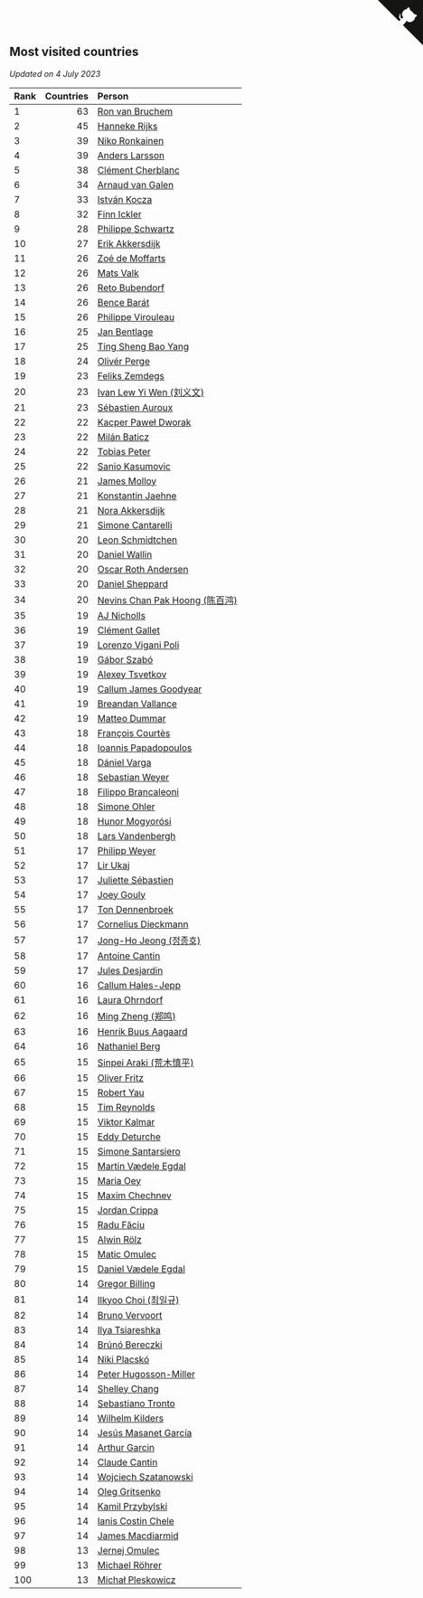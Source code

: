 ## Most visited countries

*Updated on  4 July 2023*

| Rank | Countries | Person |
| :--- | ---: | :--- |
| 1 | 63 | [Ron van Bruchem](https://www.worldcubeassociation.org/persons/2003BRUC01) |
| 2 | 45 | [Hanneke Rijks](https://www.worldcubeassociation.org/persons/2008RIJK01) |
| 3 | 39 | [Niko Ronkainen](https://www.worldcubeassociation.org/persons/2010RONK01) |
| 4 | 39 | [Anders Larsson](https://www.worldcubeassociation.org/persons/2003LARS01) |
| 5 | 38 | [Clément Cherblanc](https://www.worldcubeassociation.org/persons/2014CHER05) |
| 6 | 34 | [Arnaud van Galen](https://www.worldcubeassociation.org/persons/2006GALE01) |
| 7 | 33 | [István Kocza](https://www.worldcubeassociation.org/persons/2005KOCZ01) |
| 8 | 32 | [Finn Ickler](https://www.worldcubeassociation.org/persons/2012ICKL01) |
| 9 | 28 | [Philippe Schwartz](https://www.worldcubeassociation.org/persons/2018SCHW02) |
| 10 | 27 | [Erik Akkersdijk](https://www.worldcubeassociation.org/persons/2005AKKE01) |
| 11 | 26 | [Zoé de Moffarts](https://www.worldcubeassociation.org/persons/2010MOFF02) |
| 12 | 26 | [Mats Valk](https://www.worldcubeassociation.org/persons/2007VALK01) |
| 13 | 26 | [Reto Bubendorf](https://www.worldcubeassociation.org/persons/2012BUBE01) |
| 14 | 26 | [Bence Barát](https://www.worldcubeassociation.org/persons/2008BARA01) |
| 15 | 26 | [Philippe Virouleau](https://www.worldcubeassociation.org/persons/2008VIRO01) |
| 16 | 25 | [Jan Bentlage](https://www.worldcubeassociation.org/persons/2010BENT01) |
| 17 | 25 | [Ting Sheng Bao Yang](https://www.worldcubeassociation.org/persons/2008BAOY01) |
| 18 | 24 | [Olivér Perge](https://www.worldcubeassociation.org/persons/2007PERG01) |
| 19 | 23 | [Feliks Zemdegs](https://www.worldcubeassociation.org/persons/2009ZEMD01) |
| 20 | 23 | [Ivan Lew Yi Wen (刘义文)](https://www.worldcubeassociation.org/persons/2012WENI01) |
| 21 | 23 | [Sébastien Auroux](https://www.worldcubeassociation.org/persons/2008AURO01) |
| 22 | 22 | [Kacper Paweł Dworak](https://www.worldcubeassociation.org/persons/2020DWOR01) |
| 23 | 22 | [Milán Baticz](https://www.worldcubeassociation.org/persons/2005BATI01) |
| 24 | 22 | [Tobias Peter](https://www.worldcubeassociation.org/persons/2014PETE03) |
| 25 | 22 | [Sanio Kasumovic](https://www.worldcubeassociation.org/persons/2009KASU01) |
| 26 | 21 | [James Molloy](https://www.worldcubeassociation.org/persons/2011MOLL01) |
| 27 | 21 | [Konstantin Jaehne](https://www.worldcubeassociation.org/persons/2015JAEH01) |
| 28 | 21 | [Nora Akkersdijk](https://www.worldcubeassociation.org/persons/2009CHRI03) |
| 29 | 21 | [Simone Cantarelli](https://www.worldcubeassociation.org/persons/2012CANT02) |
| 30 | 20 | [Leon Schmidtchen](https://www.worldcubeassociation.org/persons/2010SCHM01) |
| 31 | 20 | [Daniel Wallin](https://www.worldcubeassociation.org/persons/2013WALL03) |
| 32 | 20 | [Oscar Roth Andersen](https://www.worldcubeassociation.org/persons/2008ANDE02) |
| 33 | 20 | [Daniel Sheppard](https://www.worldcubeassociation.org/persons/2009SHEP01) |
| 34 | 20 | [Nevins Chan Pak Hoong (陈百鸿)](https://www.worldcubeassociation.org/persons/2010CHAN20) |
| 35 | 19 | [AJ Nicholls](https://www.worldcubeassociation.org/persons/2015NICH04) |
| 36 | 19 | [Clément Gallet](https://www.worldcubeassociation.org/persons/2004GALL02) |
| 37 | 19 | [Lorenzo Vigani Poli](https://www.worldcubeassociation.org/persons/2007POLI01) |
| 38 | 19 | [Gábor Szabó](https://www.worldcubeassociation.org/persons/2005SZAB02) |
| 39 | 19 | [Alexey Tsvetkov](https://www.worldcubeassociation.org/persons/2017TSVE02) |
| 40 | 19 | [Callum James Goodyear](https://www.worldcubeassociation.org/persons/2012GOOD02) |
| 41 | 19 | [Breandan Vallance](https://www.worldcubeassociation.org/persons/2007VALL01) |
| 42 | 19 | [Matteo Dummar](https://www.worldcubeassociation.org/persons/2017DUMM01) |
| 43 | 18 | [François Courtès](https://www.worldcubeassociation.org/persons/2008COUR01) |
| 44 | 18 | [Ioannis Papadopoulos](https://www.worldcubeassociation.org/persons/2013PAPA01) |
| 45 | 18 | [Dániel Varga](https://www.worldcubeassociation.org/persons/2008VARG01) |
| 46 | 18 | [Sebastian Weyer](https://www.worldcubeassociation.org/persons/2010WEYE02) |
| 47 | 18 | [Filippo Brancaleoni](https://www.worldcubeassociation.org/persons/2008BRAN01) |
| 48 | 18 | [Simone Ohler](https://www.worldcubeassociation.org/persons/2014OHLE01) |
| 49 | 18 | [Hunor Mogyorósi](https://www.worldcubeassociation.org/persons/2015MOGY01) |
| 50 | 18 | [Lars Vandenbergh](https://www.worldcubeassociation.org/persons/2003VAND01) |
| 51 | 17 | [Philipp Weyer](https://www.worldcubeassociation.org/persons/2010WEYE01) |
| 52 | 17 | [Lir Ukaj](https://www.worldcubeassociation.org/persons/2016UKAJ01) |
| 53 | 17 | [Juliette Sébastien](https://www.worldcubeassociation.org/persons/2014SEBA01) |
| 54 | 17 | [Joey Gouly](https://www.worldcubeassociation.org/persons/2007GOUL01) |
| 55 | 17 | [Ton Dennenbroek](https://www.worldcubeassociation.org/persons/2003DENN01) |
| 56 | 17 | [Cornelius Dieckmann](https://www.worldcubeassociation.org/persons/2009DIEC01) |
| 57 | 17 | [Jong-Ho Jeong (정종호)](https://www.worldcubeassociation.org/persons/2008JONG03) |
| 58 | 17 | [Antoine Cantin](https://www.worldcubeassociation.org/persons/2010CANT02) |
| 59 | 17 | [Jules Desjardin](https://www.worldcubeassociation.org/persons/2010DESJ01) |
| 60 | 16 | [Callum Hales-Jepp](https://www.worldcubeassociation.org/persons/2012HALE01) |
| 61 | 16 | [Laura Ohrndorf](https://www.worldcubeassociation.org/persons/2009OHRN01) |
| 62 | 16 | [Ming Zheng (郑鸣)](https://www.worldcubeassociation.org/persons/2009ZHEN11) |
| 63 | 16 | [Henrik Buus Aagaard](https://www.worldcubeassociation.org/persons/2006BUUS01) |
| 64 | 16 | [Nathaniel Berg](https://www.worldcubeassociation.org/persons/2012BERG04) |
| 65 | 15 | [Sinpei Araki (荒木慎平)](https://www.worldcubeassociation.org/persons/2006ARAK01) |
| 66 | 15 | [Oliver Fritz](https://www.worldcubeassociation.org/persons/2014FRIT02) |
| 67 | 15 | [Robert Yau](https://www.worldcubeassociation.org/persons/2009YAUR01) |
| 68 | 15 | [Tim Reynolds](https://www.worldcubeassociation.org/persons/2005REYN01) |
| 69 | 15 | [Viktor Kalmar](https://www.worldcubeassociation.org/persons/2011KALM01) |
| 70 | 15 | [Eddy Deturche](https://www.worldcubeassociation.org/persons/2014DETU01) |
| 71 | 15 | [Simone Santarsiero](https://www.worldcubeassociation.org/persons/2009SANT01) |
| 72 | 15 | [Martin Vædele Egdal](https://www.worldcubeassociation.org/persons/2013EGDA02) |
| 73 | 15 | [Maria Oey](https://www.worldcubeassociation.org/persons/2007OEYM01) |
| 74 | 15 | [Maxim Chechnev](https://www.worldcubeassociation.org/persons/2011CHEC01) |
| 75 | 15 | [Jordan Crippa](https://www.worldcubeassociation.org/persons/2019CRIP01) |
| 76 | 15 | [Radu Făciu](https://www.worldcubeassociation.org/persons/2009FACI01) |
| 77 | 15 | [Alwin Rölz](https://www.worldcubeassociation.org/persons/2016ROLZ01) |
| 78 | 15 | [Matic Omulec](https://www.worldcubeassociation.org/persons/2010OMUL02) |
| 79 | 15 | [Daniel Vædele Egdal](https://www.worldcubeassociation.org/persons/2013EGDA01) |
| 80 | 14 | [Gregor Billing](https://www.worldcubeassociation.org/persons/2012BILL01) |
| 81 | 14 | [Ilkyoo Choi (최일규)](https://www.worldcubeassociation.org/persons/2008CHOI04) |
| 82 | 14 | [Bruno Vervoort](https://www.worldcubeassociation.org/persons/2011VERV01) |
| 83 | 14 | [Ilya Tsiareshka](https://www.worldcubeassociation.org/persons/2012TERE01) |
| 84 | 14 | [Brúnó Bereczki](https://www.worldcubeassociation.org/persons/2008BERE01) |
| 85 | 14 | [Niki Placskó](https://www.worldcubeassociation.org/persons/2008PLAC01) |
| 86 | 14 | [Peter Hugosson-Miller](https://www.worldcubeassociation.org/persons/2021HUGO01) |
| 87 | 14 | [Shelley Chang](https://www.worldcubeassociation.org/persons/2004CHAN04) |
| 88 | 14 | [Sebastiano Tronto](https://www.worldcubeassociation.org/persons/2011TRON02) |
| 89 | 14 | [Wilhelm Kilders](https://www.worldcubeassociation.org/persons/2010KILD02) |
| 90 | 14 | [Jesús Masanet García](https://www.worldcubeassociation.org/persons/2004MASA01) |
| 91 | 14 | [Arthur Garcin](https://www.worldcubeassociation.org/persons/2014GARC27) |
| 92 | 14 | [Claude Cantin](https://www.worldcubeassociation.org/persons/2012CANT01) |
| 93 | 14 | [Wojciech Szatanowski](https://www.worldcubeassociation.org/persons/2011SZAT01) |
| 94 | 14 | [Oleg Gritsenko](https://www.worldcubeassociation.org/persons/2011GRIT01) |
| 95 | 14 | [Kamil Przybylski](https://www.worldcubeassociation.org/persons/2016PRZY01) |
| 96 | 14 | [Ianis Costin Chele](https://www.worldcubeassociation.org/persons/2021CHEL01) |
| 97 | 14 | [James Macdiarmid](https://www.worldcubeassociation.org/persons/2015MACD03) |
| 98 | 13 | [Jernej Omulec](https://www.worldcubeassociation.org/persons/2010OMUL01) |
| 99 | 13 | [Michael Röhrer](https://www.worldcubeassociation.org/persons/2009ROHR01) |
| 100 | 13 | [Michał Pleskowicz](https://www.worldcubeassociation.org/persons/2009PLES01) |


<a href="https://github.com/JustinTimeCuber/wca_statistics" class="github-corner" aria-label="View source on Github"><svg width="80" height="80" viewBox="0 0 250 250" style="fill:#151513; color:#fff; position: absolute; top: 0; border: 0; right: 0;" aria-hidden="true"><path d="M0,0 L115,115 L130,115 L142,142 L250,250 L250,0 Z"></path><path d="M128.3,109.0 C113.8,99.7 119.0,89.6 119.0,89.6 C122.0,82.7 120.5,78.6 120.5,78.6 C119.2,72.0 123.4,76.3 123.4,76.3 C127.3,80.9 125.5,87.3 125.5,87.3 C122.9,97.6 130.6,101.9 134.4,103.2" fill="currentColor" style="transform-origin: 130px 106px;" class="octo-arm"></path><path d="M115.0,115.0 C114.9,115.1 118.7,116.5 119.8,115.4 L133.7,101.6 C136.9,99.2 139.9,98.4 142.2,98.6 C133.8,88.0 127.5,74.4 143.8,58.0 C148.5,53.4 154.0,51.2 159.7,51.0 C160.3,49.4 163.2,43.6 171.4,40.1 C171.4,40.1 176.1,42.5 178.8,56.2 C183.1,58.6 187.2,61.8 190.9,65.4 C194.5,69.0 197.7,73.2 200.1,77.6 C213.8,80.2 216.3,84.9 216.3,84.9 C212.7,93.1 206.9,96.0 205.4,96.6 C205.1,102.4 203.0,107.8 198.3,112.5 C181.9,128.9 168.3,122.5 157.7,114.1 C157.9,116.9 156.7,120.9 152.7,124.9 L141.0,136.5 C139.8,137.7 141.6,141.9 141.8,141.8 Z" fill="currentColor" class="octo-body"></path></svg></a><style>.github-corner:hover .octo-arm{animation:octocat-wave 560ms ease-in-out}@keyframes octocat-wave{0%,100%{transform:rotate(0)}20%,60%{transform:rotate(-25deg)}40%,80%{transform:rotate(10deg)}}@media (max-width:500px){.github-corner:hover .octo-arm{animation:none}.github-corner .octo-arm{animation:octocat-wave 560ms ease-in-out}}</style>
